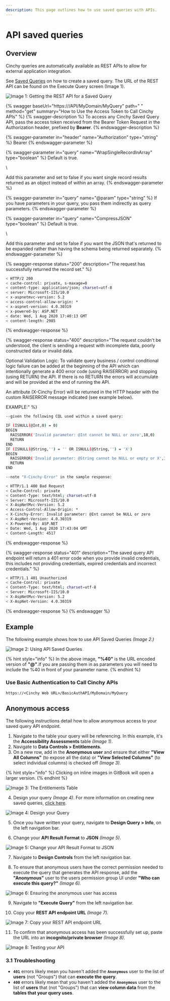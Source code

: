 ```yaml
---
description: This page outlines how to use saved queries with APIs.
---
```


# API saved queries

## Overview

Cinchy queries are automatically available as REST APIs to allow for external application integration.

See [Saved Queries](../../guides-for-using-cinchy/builder-guides/saved-queries.md) on how to create a saved query. The URL of the REST API can be found on the Execute Query screen (Image 1).

![Image 1: Getting the REST API for a Saved Query](<../../.gitbook/assets/API Saved Queries - Image 1.png>)

{% swagger baseUrl="https://<Cinchy Web URL>/API/MyDomain/MyQuery" path=" " method="get" summary="How to Use the Access Token to Call Cinchy APIs" %}
{% swagger-description %}
To access any Cinchy Saved Query API, pass the access token received from the Bearer Token Request in the Authorization header, prefixed by **Bearer**.
{% endswagger-description %}

{% swagger-parameter in="header" name="Authorization" type="string" %}
Bearer <token goes here>
{% endswagger-parameter %}

{% swagger-parameter in="query" name="WrapSingleRecordInArray" type="boolean" %}
Default is true.

\

Add this parameter and set to false if you want single record results returned as an object instead of within an array.
{% endswagger-parameter %}

{% swagger-parameter in="query" name="@param" type="string" %}
If you have parameters in your query, you pass them indirectly as query parameters.
{% endswagger-parameter %}

{% swagger-parameter in="query" name="CompressJSON" type="boolean" %}
Default is true.

\

Add this parameter and set to false if you want the JSON that's returned to be expanded rather than having the schema being returned separately.
{% endswagger-parameter %}

{% swagger-response status="200" description="The request has successfully returned the record set." %}

```bash
< HTTP/2 200
< cache-control: private, s-maxage=0
< content-type: application/json; charset=utf-8
< server: Microsoft-IIS/10.0
< x-aspnetmvc-version: 5.2
< access-control-allow-origin: *
< x-aspnet-version: 4.0.30319
< x-powered-by: ASP.NET
< date: Wed, 1 Aug 2020 17:40:13 GMT
< content-length: 2985
```

{% endswagger-response %}

{% swagger-response status="400" description="The request couldn't be understood, the client is sending a request with incomplete data, poorly constructed data or invalid data.

Optional Validation Logic:
To validate query business / control conditional logic failure can be added at the beginning of the API which can intentionally generate a 400 error code (using RAISERROR) and stopping (using RETURN) the API. If there is no RETURN the errors will accumulate and will be provided at the end of running the API.

An attribute (X-Cinchy Error) will be returned in the HTTP header with the custom RAISERROR message indicated (see example below).

EXAMPLE:" %}

```bash
--given the following CQL used within a saved query:

IF (ISNULL(@Int,0) = 0)
BEGIN
  RAISERROR('Invalid parameter: @Int cannot be NULL or zero',18,0)
  RETURN
END
IF (ISNULL(@String,'') = '' OR ISNULL(@String,'') = 'X')
BEGIN
  RAISERROR('Invalid parameter: @String cannot be NULL or empty or X',18,0)
  RETURN
END

--note "X-Cinchy-Error" in the sample response:

< HTTP/1.1 400 Bad Request
< Cache-Control: private
< Content-Type: text/html; charset=utf-8
< Server: Microsoft-IIS/10.0
< X-AspNetMvc-Version: 5.2
< Access-Control-Allow-Origin: *
< X-Cinchy-Error: Invalid parameter: @Int cannot be NULL or zero
< X-AspNet-Version: 4.0.30319
< X-Powered-By: ASP.NET
< Date: Wed, 1 Aug 2020 17:43:04 GMT
< Content-Length: 4517
```

{% endswagger-response %}

{% swagger-response status="401" description="The saved query API endpoint will return a 401 error code when you provide invalid credentials, this includes not providing credentials, expired credentials and incorrect credentials." %}

```bash
< HTTP/1.1 401 Unauthorized
< Cache-Control: private
< Content-Type: text/html; charset=utf-8
< Server: Microsoft-IIS/10.0
< X-AspNetMvc-Version: 5.2
< X-AspNet-Version: 4.0.30319
```

{% endswagger-response %}
{% endswagger %}

## Example

The following example shows how to use API Saved Queries _(Image 2.)_

![Image 2: Using API Saved Queries](<../../.gitbook/assets/image (508).png>)

{% hint style="info" %}
In the above image, **"%40"** is the URL encoded version of **"@"**.If you are passing them in as parameters you will need to include the %40 in front of your parameter name.
{% endhint %}

### Use Basic Authentication to Call Cinchy APIs <a href="#use-access-token-to-call-cinchy-apis" id="use-access-token-to-call-cinchy-apis"></a>

`https://<Cinchy Web URL>/BasicAuthAPI/MyDomain/MyQuery`

## Anonymous access

The following instructions detail how to allow anonymous access to your saved query API endpoint.

1. Navigate to the table your query will be referencing. In this example, it's the **Accessibility Assessments** table _(Image 1)_.
2. Navigate to **Data Controls > Entitlements.**
3. On a new row, add in the **Anonymous user** and ensure that either **"View All Columns"** (to expose all the data) or **"View Selected Columns"** (to select individual columns) is checked off _(Image 3)._

{% hint style="info" %}
Clicking on inline images in GitBook will open a larger version.
{% endhint %}

![Image 3: The Entitlements Table](<../../.gitbook/assets/image (707).png>)

4. Design your query _(Image 4)_. For more information on creating new saved queries, [click here](../../guides-for-using-cinchy/builder-guides/saved-queries.md#2.-creating-a-saved-query).

![Image 4: Design your Query](<../../.gitbook/assets/image (499).png>)

5. Once you have written your query, navigate to **Design Query > Info**, on the left navigation bar.

6. Change your **API Result Format** to **JSON** _(Image 5)_.

![Image 5: Change your API Result Format to JSON](<../../.gitbook/assets/image (61).png>)

7. Navigate to **Design Controls** from the left navigation bar.

8. To ensure that anonymous users have the correct permission needed to execute the query that generates the API response, add the **"Anonymous"** user to the users permission group UI under **"Who can execute this query?"** _(Image 6)._

![Image 6: Ensuring the anonymous user has access](<../../.gitbook/assets/image (494).png>)

9. Navigate to **"Execute Query"** from the left navigation bar.

10. Copy your **REST API endpoint URL** _(Image 7)._

![Image 7: Copy your REST API endpoint URL](<../../.gitbook/assets/image (139).png>)

11. To confirm that anonymous access has been successfully set up, paste the URL into an **incognito/private browser** _(Image 8)._

![Image 8: Testing your API](<../../.gitbook/assets/image (391).png>)

### 3.1 Troubleshooting

- **`401`** errors likely mean you haven't added the **`Anonymous`** user to the list of **users** (not "Groups") that can **execute the query**.
- **`400`** errors likely mean that you haven't added the **`Anonymous`** user to the list of **users** that (not "Groups") that can **view column data** from the **tables that your query uses**.
